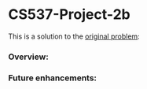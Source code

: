 # CS537-Project-2b


This is a solution to the [original problem](https://github.com/remzi-arpacidusseau/ostep-projects/tree/master/processes-shell):

### Overview:



### Future enhancements:

